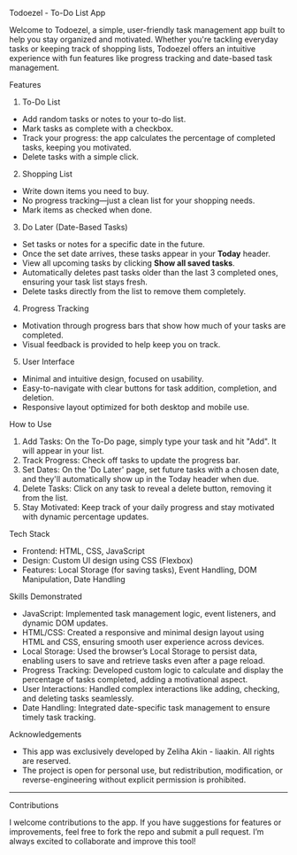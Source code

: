  Todoezel - To-Do List App

Welcome to Todoezel, a simple, user-friendly task management app built to help you stay organized and motivated. Whether you're tackling everyday tasks or keeping track of shopping lists, Todoezel offers an intuitive experience with fun features like progress tracking and date-based task management.

Features

1. To-Do List
- Add random tasks or notes to your to-do list.
- Mark tasks as complete with a checkbox.
- Track your progress: the app calculates the percentage of completed tasks, keeping you motivated.
- Delete tasks with a simple click.

2. Shopping List
- Write down items you need to buy.
- No progress tracking—just a clean list for your shopping needs.
- Mark items as checked when done.

 3. Do Later (Date-Based Tasks)
- Set tasks or notes for a specific date in the future.
- Once the set date arrives, these tasks appear in your **Today** header.
- View all upcoming tasks by clicking **Show all saved tasks**.
- Automatically deletes past tasks older than the last 3 completed ones, ensuring your task list stays fresh.
- Delete tasks directly from the list to remove them completely.

4. Progress Tracking
- Motivation through progress bars that show how much of your tasks are completed.
- Visual feedback is provided to help keep you on track.

 5. User Interface
- Minimal and intuitive design, focused on usability.
- Easy-to-navigate with clear buttons for task addition, completion, and deletion.
- Responsive layout optimized for both desktop and mobile use.

How to Use

1. Add Tasks: On the To-Do page, simply type your task and hit "Add". It will appear in your list.
2. Track Progress: Check off tasks to update the progress bar.
3. Set Dates: On the 'Do Later' page, set future tasks with a chosen date, and they'll automatically show up in the Today header when due.
4. Delete Tasks: Click on any task to reveal a delete button, removing it from the list.
5. Stay Motivated: Keep track of your daily progress and stay motivated with dynamic percentage updates.

Tech Stack

- Frontend: HTML, CSS, JavaScript
- Design: Custom UI design using CSS (Flexbox)
- Features: Local Storage (for saving tasks), Event Handling, DOM Manipulation, Date Handling

Skills Demonstrated

- JavaScript: Implemented task management logic, event listeners, and dynamic DOM updates.
- HTML/CSS: Created a responsive and minimal design layout using HTML and CSS, ensuring smooth user experience across devices.
- Local Storage: Used the browser’s Local Storage to persist data, enabling users to save and retrieve tasks even after a page reload.
- Progress Tracking: Developed custom logic to calculate and display the percentage of tasks completed, adding a motivational aspect.
- User Interactions: Handled complex interactions like adding, checking, and deleting tasks seamlessly.
- Date Handling: Integrated date-specific task management to ensure timely task tracking.


 Acknowledgements

- This app was exclusively developed by Zeliha Akin - liaakin. All rights are reserved.  
- The project is open for personal use, but redistribution, modification, or reverse-engineering without explicit permission is prohibited.

---

Contributions

I welcome contributions to the app. If you have suggestions for features or improvements, feel free to fork the repo and submit a pull request. I’m always excited to collaborate and improve this tool!
